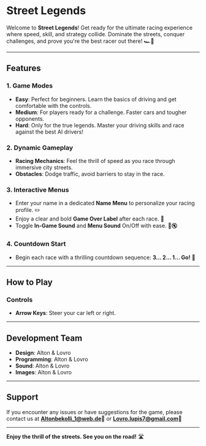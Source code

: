 # Street Legends

Welcome to **Street Legends**! Get ready for the ultimate racing experience where speed, skill, and strategy collide. Dominate the streets, conquer challenges, and prove you're the best racer out there! 🏎️💨

---

## Features

### 1. **Game Modes**
- **Easy**: Perfect for beginners. Learn the basics of driving and get comfortable with the controls.
- **Medium**: For players ready for a challenge. Faster cars and tougher opponents.
- **Hard**: Only for the true legends. Master your driving skills and race against the best AI drivers!

### 2. **Dynamic Gameplay**
- **Racing Mechanics**: Feel the thrill of speed as you race through immersive city streets.
- **Obstacles**: Dodge traffic, avoid barriers to stay in the race.
  
### 3. **Interactive Menus**
- Enter your name in a dedicated **Name Menu** to personalize your racing profile. ✏️
- Enjoy a clear and bold **Game Over Label** after each race. 🛑
- Toggle **In-Game Sound** and **Menu Sound** On/Off with ease. 🎵🔇

### 4. **Countdown Start**
- Begin each race with a thrilling countdown sequence: **3... 2... 1... Go!** 🚦

---

## How to Play

### Controls
- **Arrow Keys**: Steer your car left or right.
---

## Development Team
- **Design**: Alton & Lovro
- **Programming**: Alton & Lovro
- **Sound**: Alton & Lovro
- **Images**: Alton & Lovro

---

## Support
If you encounter any issues or have suggestions for the game, please contact us at **Altonbekolli_1@web.de**📧 or **Lovro.lupis7@gmail.com**📧

---

**Enjoy the thrill of the streets. See you on the road!** 🛣️

